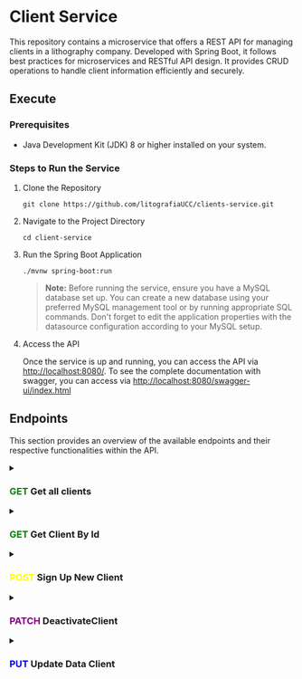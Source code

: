 # Client Service

This repository contains a microservice that offers a REST API for managing clients in a lithography company. Developed with Spring Boot, it follows best practices for microservices and RESTful API design. It provides CRUD operations to handle client information efficiently and securely.

## Execute

### Prerequisites

- Java Development Kit (JDK) 8 or higher installed on your system.

### Steps to Run the Service

1. Clone the Repository

    `git clone https://github.com/litografiaUCC/clients-service.git`

2. Navigate to the Project Directory

    `cd client-service`

3. Run the Spring Boot Application

    `./mvnw spring-boot:run`
   
   > **Note:** Before running the service, ensure you have a MySQL database set up. You can create a new database using your preferred MySQL management tool or by running appropriate SQL commands. Don't forget to edit the application properties with the datasource configuration according to your MySQL setup.

5. Access the API

    Once the service is up and running, you can access the API via <http://localhost:8080/>. To see the complete documentation with swagger, you can access via <http://localhost:8080/swagger-ui/index.html>

## Endpoints

This section provides an overview of the available endpoints and their respective functionalities within the API.

<!-- Get All Clients -->
<details>
<summary><h3><span style="color:green">GET</span> Get all clients</h3></summary>

### Path: `host/api/v1/clients/`

This endpoints retrieves data of all clients registered.

### Response

- **Status:** Response will have one of this status:
  |Code|Name|Description|
  |----|----|-----------|
  |**200**|OK|The request succeeded|
  |**204**|No Content|There is no content to send for this request, but the headers may be useful|
  |**400**|Bad Request|The server cannot or will not process the request due to something that is perceived to be a client error|

- **Content-Type:** application/json

### Response Body

The response body will contain the following fields:

|Name|Description|
|----|-----------|
|**status**|The status of the request|
|**message**|A message related to the request|
|**data**|Additional data related to the request|

### Example Response

```json
{
    "status": 200,
    "message": "ok",
    "data": [
        {
            "id": 0,
            "name": "",
            "lastName": "",
            "typePerson": "",
            "email": "",
            "password": "",
            "phone": null,
            "photo": "",
            "isActive": true,
            "numberDocument": "",
            "typeDocument": null
        }
    ]
}
```

</details>

<!-- Get Client By ID -->
<details>
<summary><h3><span style="color:green">GET</span> Get Client By Id</h3></summary>

### Path: `host/api/v1/clients/{id}`

This endpoint retrieves data for a specific client.

### Response

- **Status:** Response will have one of this status:
  |Code|Name|Description|
  |----|----|-----------|
  |**200**|OK|The request succeeded|
  |**400**|Bad Request|The server cannot or will not process the request due to something that is perceived to be a client error|
  |**404**|Not Found|The server cannot find the requested resource|

- **Content-Type:** application/json

### Response Body

The response body will contain the following fields:

|Name|Description|
|----|-----------|
|**status**|The status of the request|
|**message**|A message related to the request|
|**data**|Additional data related to the request|

### Example Response

```json
{
    "status": 0,
    "message": "",
    "data": [
        {
            "id": 0,
            "name": "",
            "lastName": "",
            "typePerson": "",
            "email": "",
            "password": "",
            "phone": null,
            "photo": "",
            "isActive": true,
            "numberDocument": "",
            "typeDocument": null
        }
    ]
}
```

</details>

<!-- Sign Up New Client -->
<details>
<summary><h3><span style="color:yellow">POST</span> Sign Up New Client</h3></summary>

### Path: `host/api/v1/clients/signup`

This endpoint allows you to create a new client account.

### Request Body Info

|Attribute|Description|Type|Required|
|---|---|---|---|
|**name**|The first name of the client|string|✔|
|**lastName**|The last name of the client if is a person|string|❌|
|**typePerson**|The type of person (e.g., individual, organization)|string|❌|
|**email**|The email address of the client|string|✔|
|**password**|The first name of the client|string|✔|
|**photo**|The path of profile photo of the client|string|❌|
|**phone**|The phone of the client|string|❌|
|**numberDocument**|The document number of the client|string|✔|
|**typeDocument**| The type of document with its ID|TypeDocument|✔|

#### Type Document Entity

Stucture of the type TypeDocument

|Attribute|Description|Type|Required|
|---|---|---|---|
|**id**|The id of the type document|int|✔|

### Body Example

```json
    {
        "name": "String",
        "lastName": null,
        "typePerson": "String",
        "email": "example@mail.com",
        "password": "password",
        "phone": "String", 
        "photo": null,
        "numberDocument": "String",
        "typeDocument": {
            "id": 1
        }
    }
```

### Response

- **`Status`** Response will have one of this status:
  |Code|Name|Description|
  |----|----|-----------|
  |**200**|OK|The request succeeded|
  |**400**|Bad Request|The server cannot or will not process the request due to something that is perceived to be a client error|
  |**409**|Conflict|This response is sent when a request conflicts with the current state of the server|

- **Content-Type:** application/json

### Response Body

The response body will contain the following fields:

|Name|Description|
|----|-----------|
|**status**|The status of the request|
|**message**|A message related to the request|
|**data**|Additional data related to the request|

### Example Response

```json
{
    "status": 200,
    "message": "",
    "data": null
}
```

</details>

<!-- Deactivate Client -->
<details>
<summary><h3><span style="color:purple">PATCH</span> DeactivateClient</h3></summary>

### Path: `host/api/v1/clients/{id}/desactivate`

This HTTP PATCH request is used to deactivate a specific item by its ID. The request should be made to the endpoint formed by concatenating the base URL, API version, service, and the ID of the item to be deactivated.

### Response

- **Status:** Response will have one of this status:
  |Code|Name|Description|
  |----|----|-----------|
  |**200**|OK|The request succeeded|
  |**400**|Bad Request|The server cannot or will not process the request due to something that is perceived to be a client error|
  |**404**|Not Found|The server cannot find the requested resource|
  |**409**|Conflict|This response is sent when a request conflicts with the current state of the server|

- **Content-Type:** application/json

### Response Body

The response body will contain the following fields:

|Name|Description|
|----|-----------|
|**status**|The status of the request|
|**message**|A message related to the request|
|**data**|Additional data related to the request|

### Example Response

```json
{
    "status": 0,
    "message": "",
    "data": null
}
```

</details>

<!-- Sign Up New Client -->
<details>
<summary><h3><span style="color:blue">PUT</span> Update Data Client</h3></summary>

### Path: `host/api/v1/clients/update`

This endpoint allows the client to update a specific client.

### Request Body Info

|Attribute|Description|Type|Required|
|---|---|---|---|
|**id**|The id of the client|int|✔|
|**name**|The first name of the client|string|❌|
|**lastName**|The last name of the client if is a person|string|❌|
|**typePerson**|The type of person (e.g., individual, organization)|string|❌|
|**email**|The email address of the client|string|❌|
|**password**|The first name of the client|string|❌|
|**photo**|The path of profile photo of the client|string|❌|
|**phone**|The phone of the client|string|❌|
|**numberDocument**|The document number of the client|string|❌|
|**typeDocument**| The type of document with its ID|TypeDocument|❌|

#### Type Document Entity

Stucture of the type TypeDocument

|Attribute|Description|Type|Required|
|---|---|---|---|
|**id**|The id of the type document|int|✔|

### Body Example

    ```json
    {
        "id": 1,
        "name": "String",
        "lastName": null,
        "typePerson": "String",
        "email": "example@mail.com",
        "password": "password",
        "phone": "String", 
        "photo": null,
        "numberDocument": "String",
        "typeDocument": {
            "id": 1
        }
    }
    ```

### Response

- **Status:** Response will have one of this status:
  |Code|Name|Description|
  |----|----|-----------|
  |**200**|OK|The request succeeded|
  |**400**|Bad Request|The server cannot or will not process the request due to something that is perceived to be a client error|
  |**404**|Not Found|The server cannot find the requested resource|
  |**409**|Conflict|This response is sent when a request conflicts with the current state of the server|

- **Content-Type:** application/json

### Response Body

The response body will contain the following fields:

|Name|Description|
|----|-----------|
|**status**|The status of the request|
|**message**|A message related to the request|
|**data**|Additional data related to the request|

### Example Response

```json
{
    "status": 200,
    "message": "",
    "data": null
}
```

</details>
